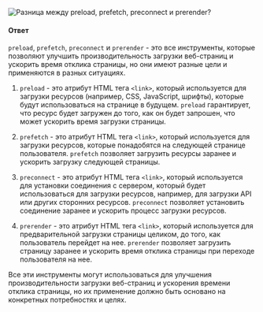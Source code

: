 ![Разница между `preload`, `prefetch`, `preconnect` и `prerender`?](https://youtu.be/DQ0BLu6rZYc?t=410)

#### Ответ

`preload`, `prefetch`, `preconnect` и `prerender` - это все инструменты, которые позволяют улучшить производительность загрузки веб-страниц и ускорить время отклика страницы, но они имеют разные цели и применяются в разных ситуациях.

1. `preload` - это атрибут HTML тега `<link>`, который используется для загрузки ресурсов (например, CSS, JavaScript, шрифты), которые будут использоваться на странице в будущем. `preload` гарантирует, что ресурс будет загружен до того, как он будет запрошен, что может ускорить время загрузки страницы.
    
2. `prefetch` - это атрибут HTML тега `<link>`, который используется для загрузки ресурсов, которые понадобятся на следующей странице пользователя. `prefetch` позволяет загрузить ресурсы заранее и ускорить загрузку следующей страницы.
    
3. `preconnect` - это атрибут HTML тега `<link>`, который используется для установки соединения с сервером, который будет использоваться для загрузки ресурсов, например, для загрузки API или других сторонних ресурсов. `preconnect` позволяет установить соединение заранее и ускорить процесс загрузки ресурсов.
    
4. `prerender` - это атрибут HTML тега `<link>`, который используется для предварительной загрузки страницы целиком, до того, как пользователь перейдет на нее. `prerender` позволяет загрузить страницу заранее и ускорить время отклика страницы при переходе пользователя на нее.
    

Все эти инструменты могут использоваться для улучшения производительности загрузки веб-страниц и ускорения времени отклика страницы, но их применение должно быть основано на конкретных потребностях и целях.